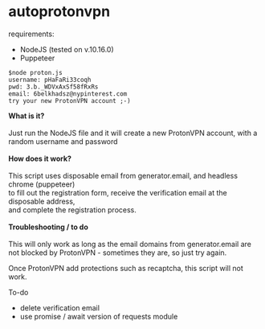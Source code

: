 # autoprotonvpn
requirements:<br>
- NodeJS (tested on v.10.16.0)<br>
- Puppeteer<br>

```
$node proton.js
username: pHaFaRi33coqh
pwd: 3.b._WDVxAxSf58fRxRs
email: 6belkhadsz@nypinterest.com
try your new ProtonVPN account ;-)
```

<b>What is it?</b><br>
<br>
Just run the NodeJS file and it will create a new ProtonVPN account, with a random username and password<br>
<br>
<b>How does it work?</b> <br>
<br>
This script uses disposable email from generator.email, and headless chrome (puppeteer)<br>
to fill out the registration form, receive the verification email at the disposable address,<br>
and complete the registration process.<br>
<br>
<b>Troubleshooting / to do</b><br><br>
This will only work as long as the email domains from generator.email are not blocked by ProtonVPN - sometimes they are, so just try again. 

Once ProtonVPN add protections such as recaptcha, this script will not work. 

To-do<br>
- delete verification email
- use promise / await version of requests module
